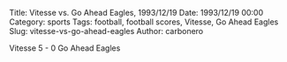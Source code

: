 Title: Vitesse vs. Go Ahead Eagles, 1993/12/19
Date: 1993/12/19 00:00
Category: sports
Tags: football, football scores, Vitesse, Go Ahead Eagles
Slug: vitesse-vs-go-ahead-eagles
Author: carbonero


Vitesse 5 - 0 Go Ahead Eagles
